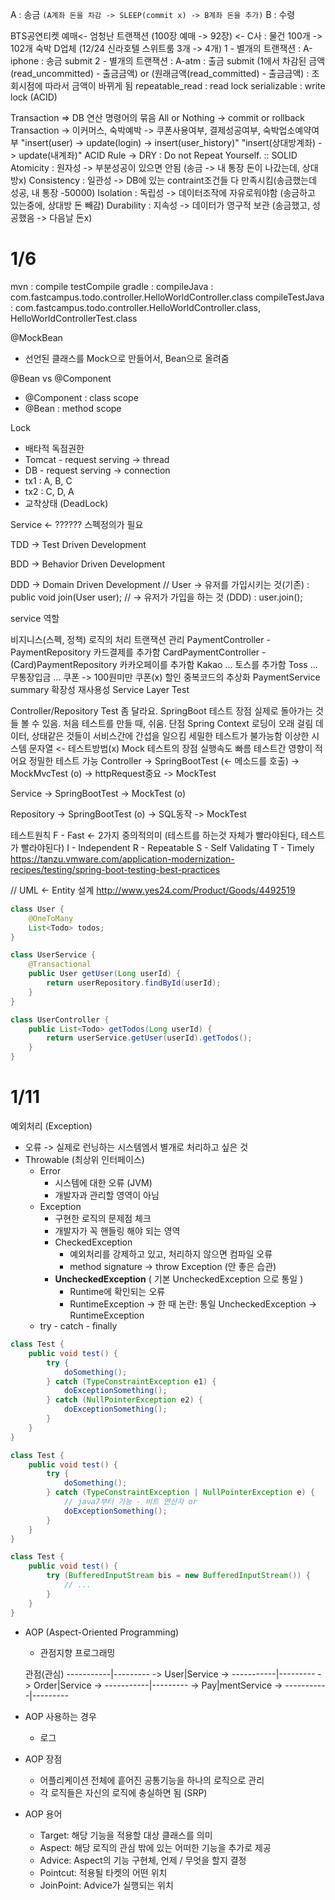A : 송금 `(A계좌 돈을 차감 -> SLEEP(commit x) -> B계좌 돈을 추가)`  B : 수령

BTS공연티켓 예매<- 엄청난 트랜잭션 (100장 예매 -> 92장) <- C사 : 물건 100개 -> 102개 숙박 D업체 (12/24 신라호텔 스위트룸 3개 -> 4개) 1 - 별개의 트랜잭션 : A-iphone : 송금 submit 2 - 별개의 트랜잭션 : A-atm : 출금 submit (1에서 차감된 금액(read_uncommitted) - 출금금액) or (원래금액(read_committed) - 출금금액) : 조회시점에 따라서 금액이 바뀌게 됨 repeatable_read : read lock serializable : write lock (ACID)

Transaction => DB 연산 명령어의 묶음 All or Nothing -> commit or rollback Transaction -> 이커머스, 숙박예박 -> 쿠폰사용여부, 결제성공여부, 숙박업소예약여부 "insert(user) -> update(login) -> insert(user_history)" "insert(상대방계좌) -> update(내계좌)" ACID Rule -> DRY : Do not Repeat Yourself. :: SOLID Atomicity : 원자성 -> 부분성공이 있으면 안됨 (송금 -> 내 통장 돈이 나갔는데, 상대방x) Consistency : 일관성 -> DB에 있는 contraint조건들 다 만족시킴(송금했는데 성공, 내 통장 -50000) Isolation : 독립성 -> 데이터조작에 자유로워야함 (송금하고 있는중에, 상대방 돈 빼감) Durability : 지속성 -> 데이터가 영구적 보관 (송금했고, 성공했음 -> 다음날 돈x)

# 1/6
mvn : compile testCompile gradle : compileJava : com.fastcampus.todo.controller.HelloWorldController.class compileTestJava : com.fastcampus.todo.controller.HelloWorldController.class, HelloWorldControllerTest.class

@MockBean
- 선언된 클래스를 Mock으로 만들어서, Bean으로 올려줌

@Bean vs @Component
- @Component : class scope
- @Bean : method scope

Lock
- 배타적 독점권한
- Tomcat - request serving -> thread
- DB - request serving -> connection
- tx1 : A, B, C
- tx2 : C, D, A
- 교착상태 (DeadLock)

Service <- ?????? 스펙정의가 필요

TDD -> Test Driven Development

BDD -> Behavior Driven Development

DDD -> Domain Driven Development // User -> 유저를 가입시키는 것(기존) : public void join(User user); // -> 유저가 가입을 하는 것 (DDD) : user.join();

service 역할

비지니스(스펙, 정책) 로직의 처리
트랜잭션 관리
PaymentController - PaymentRepository
카드결제를 추가함
CardPaymentController - (Card)PaymentRepository
카카오페이를 추가함
Kakao ...
토스를 추가함
Toss ...
무통장입금
...
쿠폰 -> 100원미만 쿠폰(x)
할인
중복코드의 추상화
PaymentService
summary
확장성
재사용성
Service Layer Test

Controller/Repository Test 좀 달라요.
SpringBoot 테스트
장점
실제로 돌아가는 것들 볼 수 있음.
처음 테스트를 만들 때, 쉬움.
단점
Spring Context 로딩이 오래 걸림
데이터, 상태같은 것들이 서비스간에 간섭을 일으킴
세밀한 테스트가 불가능함
이상한 시스템 문자열 <- 테스트방법(x)
Mock 테스트의 장점
실행속도 빠름
테스트간 영향이 적어요
정밀한 테스트 가능
Controller -> SpringBootTest (<- 메소드를 호출) -> MockMvcTest (o) -> httpRequest중요 -> MockTest

Service -> SpringBootTest -> MockTest (o)

Repository -> SpringBootTest (o) -> SQL동작 -> MockTest

테스트원칙
F - Fast <- 2가지 중의적의미 (테스트를 하는것 자체가 빨라야된다, 테스트가 빨라야된다)
I - Independent
R - Repeatable
S - Self Validating
T - Timely
https://tanzu.vmware.com/application-modernization-recipes/testing/spring-boot-testing-best-practices

// UML <- Entity 설계 http://www.yes24.com/Product/Goods/4492519

```java
class User {
    @OneToMany
    List<Todo> todos;
}

class UserService {
    @Transactional
    public User getUser(Long userId) {
        return userRepository.findById(userId);
    }
}

class UserController {
    public List<Todo> getTodos(Long userId) {
        return userService.getUser(userId).getTodos();
    }
}

```






# 1/11

예외처리 (Exception)
- 오류 -> 실제로 런닝하는 시스템엠서 별개로 처리하고 싶은 것
- Throwable (최상위 인터페이스)
    - Error
        - 시스템에 대한 오류 (JVM)
        - 개발자과 관리할 영역이 아님 
    - Exception
        - 구현한 로직의 문제점 체크
        - 개발자가 꼭 핸들링 해야 되는 영역 
        - CheckedException
            - 예외처리를 강제하고 있고, 처리하지 않으면 컴파일 오류
            - method signature -> throw Exception (안 좋은 습관) 
        - **UncheckedException** ( 기본 UncheckedException 으로 통일 )
            - Runtime에 확인되는 오류
            - RuntimeException 
        -> 한 때 논란: 통일 UncheckedException ->  RuntimeException
    - try - catch - finally
    
```java
class Test {
    public void test() {
        try {
            doSomething();
        } catch (TypeConstraintException e1) {
            doExceptionSomething();
        } catch (NullPointerException e2) {
            doExceptionSomething();
        }
    }
}
```

```java
class Test {
    public void test() {
        try {
            doSomething();
        } catch (TypeConstraintException | NullPointerException e) {
            // java7부터 가능 - 비트 연산자 or 
            doExceptionSomething();
        }
    }
}
```

```java
class Test {
    public void test() {
        try (BufferedInputStream bis = new BufferedInputStream()) {
            // ... 
        }
    }
}
```
        
        
- AOP (Aspect-Oriented Programming)
    - 관점지향 프로그래밍 

  관점(관심)
-----------|---------
    -> User|Service ->
-----------|---------
   -> Order|Service -> 
-----------|---------
     -> Pay|mentService ->
-----------|---------
  
  
- AOP 사용하는 경우
    - 로그 
    
    
- AOP 장점
    - 어플리케이션 전체에 흩어진 공통기능을 하나의 로직으로 관리
    - 각 로직들은 자신의 로직에 충실하면 됨 (SRP)
    
- AOP 용어
    - Target: 해당 기능을 적용할 대상 클래스를 의미 
    - Aspect: 해당 로직의 관심 밖에 있는 어떠한 기능을 추가로 제공
    - Advice: Aspect의 기능 구현체, 언제 / 무엇을 할지 결정 
    - Pointcut: 적용될 타켓의 어떤 위치 
    - JoinPoint: Advice가 실행되는 위치 
    
    